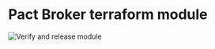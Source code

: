 # Pact Broker terraform module

![Verify and release module](https://github.com/ibm-garage-cloud/terraform-tools-pactbroker/workflows/Verify%20and%20release%20module/badge.svg)
